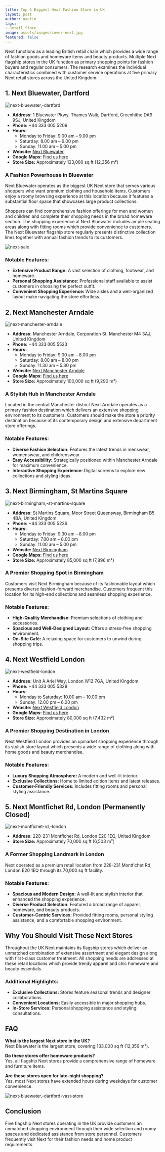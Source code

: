 ```yaml
---
title: Top 5 Biggest Next Fashion Store in UK
layout: post
author: uaefin
tags:
- Retail Store
image: assets/images/cover-next.jpg
featured: false
---
```


Next functions as a leading British retail chain which provides a wide range of fashion goods and homeware items and beauty products. Multiple Next flagship stores in the UK function as primary shopping points for fashion buyers and regular consumers. The research examines the individual characteristics combined with customer service operations at five primary Next retail stores across the United Kingdom.

## 1. Next Bluewater, Dartford

![next-bluewater,-dartford](/assets/images/next-bluewater,-dartford.jpg)

- **Address:** 1 Bluewater Pkwy, Thames Walk, Dartford, Greenhithe DA9 9SJ, United Kingdom
- **Phone:** +44 333 005 5209
- **Hours:**
  - Monday to Friday: 9.00 am – 9.00 pm
  - Saturday: 8.00 am – 9.00 pm
  - Sunday: 11.00 am – 5.00 pm
- **Website:** [Next Bluewater](https://www.next.co.uk/storelocator/bluewaterpark/0209)
- **Google Maps:** [Find us here](https://maps.app.goo.gl/KL2xHPADfVkgFM9z8)
- **Store Size:** Approximately 133,000 sq ft (12,356 m²)

### A Fashion Powerhouse in Bluewater
Next Bluewater operates as the biggest UK Next store that serves various shoppers who want premium clothing and household items. Customers enjoy a roomy browsing experience at this location because it features a substantial floor space that showcases large product collections.

Shoppers can find comprehensive fashion offerings for men and women and children and complete their shopping needs in the broad homeware section. The shopping experience at Next Bluewater includes ample seating areas along with fitting rooms which provide convenience to customers. The Next Bluewater flagship store regularly presents distinctive collection lines together with annual fashion trends to its customers.

![next-sale](/assets/images/next-sale.jpg)

### Notable Features:
- **Extensive Product Range:** A vast selection of clothing, footwear, and homeware.
- **Personal Shopping Assistance:** Professional staff available to assist customers in choosing the perfect outfit.
- **Convenient Shopping Experience:** Wide aisles and a well-organized layout make navigating the store effortless.

## 2. Next Manchester Arndale

![next-manchester-arndale](/assets/images/next-manchester-arndale.jpg)

- **Address:** Manchester Arndale, Corporation St, Manchester M4 3AJ, United Kingdom
- **Phone:** +44 333 005 5523
- **Hours:**
  - Monday to Friday: 9.00 am – 8.00 pm
  - Saturday: 8.00 am – 8.00 pm
  - Sunday: 11.30 am – 5.30 pm
- **Website:** [Next Manchester Arndale](https://www.next.co.uk/storelocator/manchester-arndalecentre/0523)
- **Google Maps:** [Find us here](https://maps.app.goo.gl/a9NrixQ1RaBkn9iWA)
- **Store Size:** Approximately 100,000 sq ft (9,290 m²)

### A Stylish Hub in Manchester Arndale
Located in the central Manchester district Next Arndale operates as a primary fashion destination which delivers an extensive shopping environment to its customers. Customers should make the store a priority destination because of its contemporary design and extensive department store offerings.

### Notable Features:
- **Diverse Fashion Selection:** Features the latest trends in menswear, womenswear, and childrenswear.
- **Easy Accessibility:** Strategically positioned within Manchester Arndale for maximum convenience.
- **Interactive Shopping Experience:** Digital screens to explore new collections and styling ideas.

## 3. Next Birmingham, St Martins Square

![next-birmingham,-st-martins-square](/assets/images/next-birmingham,-st-martins-square.jpg)

- **Address:** St Martins Square, Moor Street Queensway, Birmingham B5 4BA, United Kingdom
- **Phone:** +44 333 005 5226
- **Hours:**
  - Monday to Friday: 9.30 am – 8.00 pm
  - Saturday: 7.00 am – 8.00 pm
  - Sunday: 11.00 am – 5.00 pm
- **Website:** [Next Birmingham](https://www.next.co.uk/storelocator/birmingham-bullring/0226)
- **Google Maps:** [Find us here](https://maps.app.goo.gl/dRYMWq2v6Qjq8Fp89)
- **Store Size:** Approximately 85,000 sq ft (7,896 m²)

### A Premier Shopping Spot in Birmingham
Customers visit Next Birmingham because of its fashionable layout which presents diverse fashion-forward merchandise. Customers frequent this location for its high-end collections and seamless shopping experience.

### Notable Features:
- **High-Quality Merchandise:** Premium selections of clothing and accessories.
- **Spacious and Well-Designed Layout:** Offers a stress-free shopping environment.
- **On-Site Café:** A relaxing space for customers to unwind during shopping trips.

## 4. Next Westfield London

![next-westfield-london](/assets/images/next-westfield-london.jpg)

- **Address:** Unit A Ariel Way, London W12 7GA, United Kingdom
- **Phone:** +44 333 005 5328
- **Hours:**
  - Monday to Saturday: 10.00 am – 10.00 pm
  - Sunday: 12.00 pm – 6.00 pm
- **Website:** [Next Westfield London](https://www.next.co.uk/storelocator/london-westfield/0328)
- **Google Maps:** [Find us here](https://maps.app.goo.gl/32G7PQ4BNyhRjUvM8)
- **Store Size:** Approximately 80,000 sq ft (7,432 m²)

### A Premier Shopping Destination in London
Next Westfield London provides an upmarket shopping experience through its stylish store layout which presents a wide range of clothing along with home goods and beauty merchandise.

### Notable Features:
- **Luxury Shopping Atmosphere:** A modern and well-lit interior.
- **Exclusive Collections:** Home to limited edition items and latest releases.
- **Customer-Friendly Services:** Includes fitting rooms and personal styling assistance.

## 5. Next Montfichet Rd, London (Permanently Closed)

![next-montfichet-rd,-london](/assets/images/next-montfichet-rd,-london.jpg)

- **Address:** 228-231 Montfichet Rd, London E20 1EQ, United Kingdom
- **Store Size:** Approximately 70,000 sq ft (6,503 m²)

### A Former Shopping Landmark in London
Next operated as a premium retail location from 228-231 Montfichet Rd, London E20 1EQ through its 70,000 sq ft facility.

### Notable Features:
- **Spacious and Modern Design:** A well-lit and stylish interior that enhanced the shopping experience.
- **Diverse Product Selection:** Featured a broad range of apparel, homeware, and beauty products.
- **Customer-Centric Services:** Provided fitting rooms, personal styling assistance, and a comfortable shopping environment.

## Why You Should Visit These Next Stores
Throughout the UK Next maintains its flagship stores which deliver an unmatched combination of extensive assortment and elegant design along with first-class customer treatment. All shopping needs are addressed at these retail locations which provide trendy apparel and chic homeware and beauty essentials.

### Additional Highlights:
- **Exclusive Collections:** Stores feature seasonal trends and designer collaborations.
- **Convenient Locations:** Easily accessible in major shopping hubs.
- **In-Store Services:** Personal shopping assistance and styling consultations.

## FAQ
**What is the largest Next store in the UK?**  
Next Bluewater is the largest store, covering 133,000 sq ft (12,356 m²).

**Do these stores offer homeware products?**  
Yes, all flagship Next stores provide a comprehensive range of homeware and furniture items.

**Are these stores open for late-night shopping?**  
Yes, most Next stores have extended hours during weekdays for customer convenience.

![next-bluewater,-dartford-vast-store](/assets/images/next-bluewater,-dartford-vast-store.jpg)

## Conclusion
Five flagship Next stores operating in the UK provide customers an unmatched shopping environment through their wide selection and roomy spaces and dedicated assistance from store personnel. Customers frequently visit Next for their fashion needs and home product requirements.
